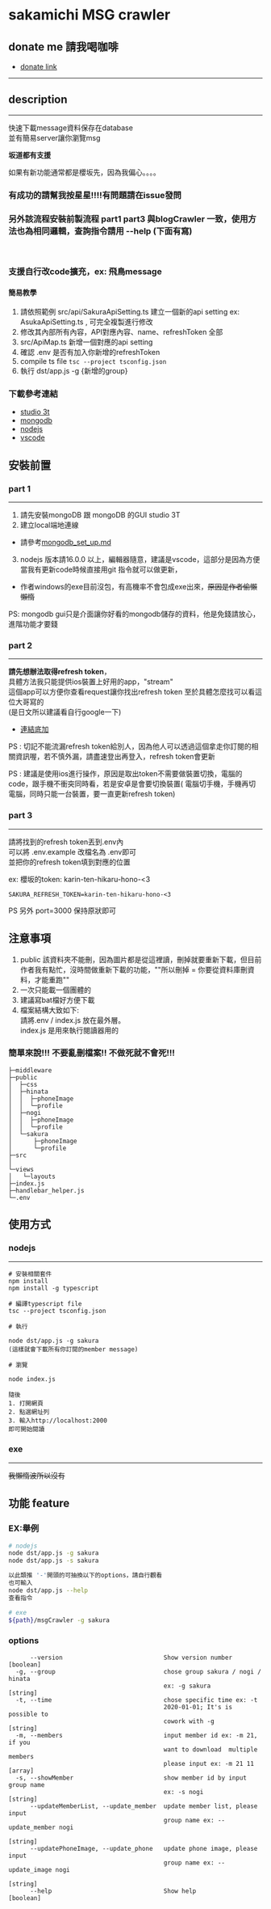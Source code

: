 # sakamichi MSG crawler

## donate me 請我喝咖啡
+ [donate link](https://www.buymeacoffee.com/zhihdd)
-- -
## description  

----------------  
快速下載message資料保存在database  
並有簡易server讓你瀏覽msg

**坂道都有支援**

如果有新功能通常都是櫻坂先，因為我偏心。。。。

### 有成功的請幫我按星星!!!!有問題請在issue發問

### 另外該流程安裝前製流程 part1 part3 與blogCrawler 一致，使用方法也為相同邏輯，查詢指令請用 --help (下面有寫)

&emsp;
### 支援自行改code擴充，ex: 飛鳥message
#### 簡易教學
1. 請依照範例 src/api/SakuraApiSetting.ts 建立一個新的api setting ex: AsukaApiSetting.ts , 可完全複製進行修改
2. 修改其內部所有內容，API對應內容、name、refreshToken 全部
3. src/ApiMap.ts  新增一個對應的api setting
4. 確認 .env 是否有加入你新增的refreshToken
5. compile ts file ``tsc --project tsconfig.json``
6. 執行 dst/app.js -g {新增的group} 



### 下載參考連結

+ [studio 3t](https://studio3t.com/)
+ [mongodb](https://dotblogs.com.tw/explooosion/2018/01/21/040728)
+ [nodejs](https://www.casper.tw/development/2022/01/10/install-nvm/)
+ [vscode](https://visualstudio.microsoft.com/zh-hant/downloads/)

## 安裝前置

### part 1

-- -

1. 請先安裝mongoDB 跟 mongoDB 的GUI studio 3T
2. 建立local端地連線

+ 請參考[mongodb_set_up.md](/mongodb_set_up.md)

3. nodejs 版本請16.0.0 以上，編輯器隨意，建議是vscode，這部分是因為方便當我有更新code時候直接用git 指令就可以做更新，

* 作者windows的exe目前沒包，有高機率不會包成exe出來，~~原因是作者偷懶懶惰~~

PS: mongodb gui只是介面讓你好看的mongodb儲存的資料，他是免錢請放心，進階功能才要錢

### part 2

-- -
**請先想辦法取得refresh token**，  
具體方法我只能提供ios裝置上好用的app，"stream"  
這個app可以方便你查看request讓你找出refresh token
至於具體怎麼找可以看這位大哥寫的  
(是日文所以建議看自行google一下)

+ [連結底加](https://github.com/proshunsuke/colmsg/blob/main/doc/how_to_get_refresh_token.md)

PS : 切記不能流漏refresh token給別人，因為他人可以透過這個拿走你訂閱的相關資訊喔，若不慎外漏，請盡速登出再登入，refresh
token會更新

PS : 建議是使用ios進行操作，原因是取出token不需要做裝置切換，電腦的code，跟手機不衝突同時看，若是安卓是會要切換裝置(
電腦切手機，手機再切電腦，同時只能一台裝置，要一直更新refresh token)

### part 3

-- -
請將找到的refresh token丟到.env內  
可以將 .env.example 改檔名為 .env即可  
並把你的refresh token填到對應的位置

ex: 櫻坂的token: karin-ten-hikaru-hono-<3

````
SAKURA_REFRESH_TOKEN=karin-ten-hikaru-hono-<3
````

PS 另外 port=3000 保持原狀即可

## 注意事項

1. public 該資料夾不能刪，因為圖片都是從這裡讀，刪掉就要重新下載，但目前作者我有點忙，沒時間做重新下載的功能，""所以刪掉 =
   你要從資料庫刪資料，才能重跑""
2. 一次只能載一個團體的
3. 建議寫bat檔好方便下載
4. 檔案結構大致如下:   
   請將.env / index.js 放在最外層。  
   index.js 是用來執行閱讀器用的

### 簡單來說!!! 不要亂刪檔案!! 不做死就不會死!!!

````
├─middleware
├─public
│  ├─css
│  ├─hinata
│  │  ├─phoneImage
│  │  └─profile
│  ├─nogi
│  │  ├─phoneImage
│  │  └─profile
│  └─sakura
│      ├─phoneImage
│      └─profile
├─src
│
└─views
│   └─layouts
├─index.js
├─handlebar_helper.js
└─.env

````

## 使用方式

### nodejs

-- -

```
# 安裝相關套件
npm install
npm install -g typescript

# 編譯typescript file
tsc --project tsconfig.json   

# 執行

node dst/app.js -g sakura 
(這樣就會下載所有你訂閱的member message)

# 瀏覽

node index.js

隨後
1. 打開網頁
2. 點選網址列
3. 輸入http://localhost:2000
即可開始閱讀

```

### exe

-- -
~~我懶惰波所以沒有~~

## 功能 feature

### EX:舉例

```` bash
# nodejs 
node dst/app.js -g sakura
node dst/app.js -s sakura

以此類推 '-'開頭的可抽換以下的options，請自行觀看
也可輸入
node dst/app.js --help 
查看指令

# exe
${path}/msgCrawler -g sakura
````

### options

````
      --version                            Show version number         [boolean]
  -g, --group                              chose group sakura / nogi / hinata
                                           ex: -g sakura                [string]
  -t, --time                               chose specific time ex: -t
                                           2020-01-01; It's is possible to
                                           cowork with -g               [string]
  -m, --members                            input member id ex: -m 21, if you
                                           want to download  multiple members
                                           please input ex: -m 21 11     [array]
  -s, --showMember                         show member id by input group name
                                           ex: -s nogi                  [string]
      --updateMemberList, --update_member  update member list, please input
                                           group name ex: --update_member nogi
                                                                        [string]
      --updatePhoneImage, --update_phone   update phone image, please input
                                           group name ex: --update_image nogi
                                                                        [string]
      --help                               Show help                   [boolean]

````
